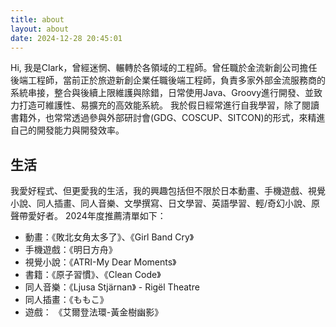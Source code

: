 ```yaml
---
title: about
layout: about
date: 2024-12-28 20:45:01
---
```


Hi, 我是Clark，曾經迷惘、輾轉於各領域的工程師。曾任職於金流新創公司擔任後端工程師，當前正於旅遊新創企業任職後端工程師，負責多家外部金流服務商的系統串接，整合與後續上限維護與除錯，日常使用Java、Groovy進行開發、並致力打造可維護性、易擴充的高效能系統。
我於假日經常進行自我學習，除了閱讀書籍外，也常常透過參與外部研討會(GDG、COSCUP、SITCON)的形式，來精進自己的開發能力與開發效率。




## 生活
我愛好程式、但更愛我的生活，我的興趣包括但不限於日本動畫、手機遊戲、視覺小說、同人插畫、同人音樂、文學撰寫、日文學習、英語學習、輕/奇幻小說、原聲帶愛好者。
2024年度推薦清單如下：
* 動畫：《敗北女角太多了》、《Girl Band Cry》
* 手機遊戲：《明日方舟》
* 視覺小說：《ATRI-My Dear Moments》 
* 書籍：《原子習慣》、《Clean Code》 
* 同人音樂：《Ljusa Stjärnan》 - Rigël Theatre
* 同人插畫：《ももこ》
* 遊戲： 《艾爾登法環-黃金樹幽影》
